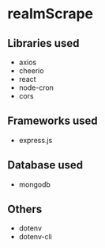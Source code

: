 # realmScrape
## Libraries used
- axios
- cheerio
- react
- node-cron
- cors

## Frameworks used
- express.js

## Database used
- mongodb

## Others
- dotenv
- dotenv-cli